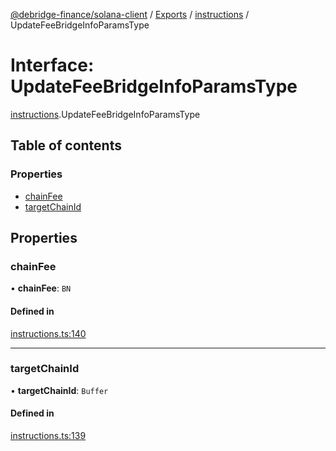 [@debridge-finance/solana-client](../README.md) / [Exports](../modules.md) / [instructions](../modules/instructions.md) / UpdateFeeBridgeInfoParamsType

# Interface: UpdateFeeBridgeInfoParamsType

[instructions](../modules/instructions.md).UpdateFeeBridgeInfoParamsType

## Table of contents

### Properties

- [chainFee](instructions.UpdateFeeBridgeInfoParamsType.md#chainfee)
- [targetChainId](instructions.UpdateFeeBridgeInfoParamsType.md#targetchainid)

## Properties

### chainFee

• **chainFee**: `BN`

#### Defined in

[instructions.ts:140](https://github.com/debridge-finance/solana-contracts-client/blob/1b61583/src/instructions.ts#L140)

___

### targetChainId

• **targetChainId**: `Buffer`

#### Defined in

[instructions.ts:139](https://github.com/debridge-finance/solana-contracts-client/blob/1b61583/src/instructions.ts#L139)
